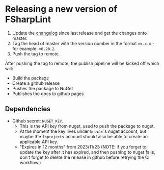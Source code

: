 # Releasing a new version of FSharpLint

1. Update the [changelog](CHANGELOG.md) since last release and get the changes onto master.
2. Tag the head of master with the version number in the format `vx.x.x` - for example: `v0.20.2`. 
3. Push the tag to remote.

After pushing the tag to remote, the publish pipeline will be kicked off which will:
* Build the package
* Create a github release
* Pushes the package to NuGet
* Publishes the docs to github pages

## Dependencies

* Github secret: `NUGET_KEY`.
  * This is the API key from nuget, used to push the package to nuget.
  * At the moment the key lives under `knocte`'s nuget account, but maybe the `fsprojects` account should also be able to create an applicable API key.
  * "Expires in 12 months" from 2023/11/23 (NOTE: if you forget to update the key after it has expired, and then pushing to nuget fails, don't forget to delete the release in github before retrying the CI workflow.)
